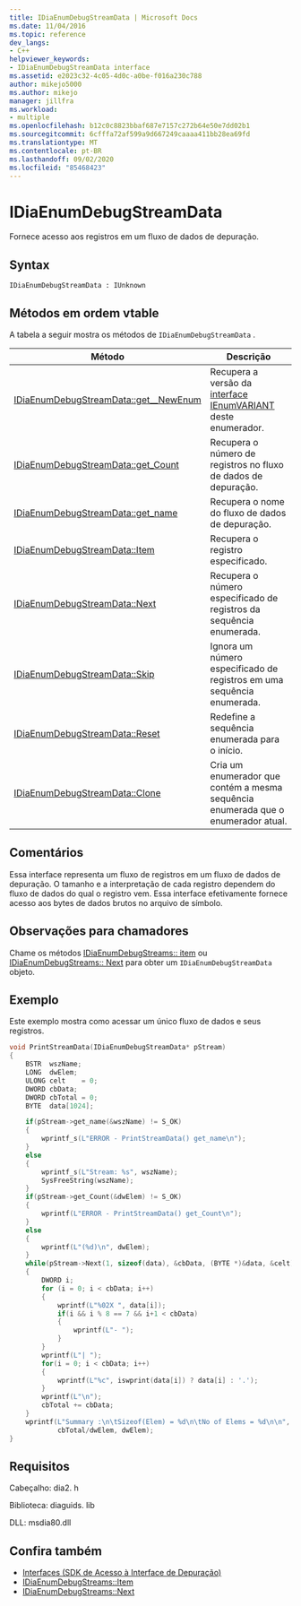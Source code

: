 ```yaml
---
title: IDiaEnumDebugStreamData | Microsoft Docs
ms.date: 11/04/2016
ms.topic: reference
dev_langs:
- C++
helpviewer_keywords:
- IDiaEnumDebugStreamData interface
ms.assetid: e2023c32-4c05-4d0c-a0be-f016a230c788
author: mikejo5000
ms.author: mikejo
manager: jillfra
ms.workload:
- multiple
ms.openlocfilehash: b12c0c8823bbaf687e7157c272b64e50e7dd02b1
ms.sourcegitcommit: 6cfffa72af599a9d667249caaaa411bb28ea69fd
ms.translationtype: MT
ms.contentlocale: pt-BR
ms.lasthandoff: 09/02/2020
ms.locfileid: "85468423"
---
```

# <a name="idiaenumdebugstreamdata"></a>IDiaEnumDebugStreamData
Fornece acesso aos registros em um fluxo de dados de depuração.

## <a name="syntax"></a>Syntax

```
IDiaEnumDebugStreamData : IUnknown
```

## <a name="methods-in-vtable-order"></a>Métodos em ordem vtable
A tabela a seguir mostra os métodos de `IDiaEnumDebugStreamData` .

|Método|Descrição|
|------------|-----------------|
|[IDiaEnumDebugStreamData::get__NewEnum](../../debugger/debug-interface-access/idiaenumdebugstreamdata-get-newenum.md)|Recupera a versão da [interface IEnumVARIANT](/previous-versions/windows/desktop/api/oaidl/nn-oaidl-ienumvariant) deste enumerador.|
|[IDiaEnumDebugStreamData::get_Count](../../debugger/debug-interface-access/idiaenumdebugstreamdata-get-count.md)|Recupera o número de registros no fluxo de dados de depuração.|
|[IDiaEnumDebugStreamData::get_name](../../debugger/debug-interface-access/idiaenumdebugstreamdata-get-name.md)|Recupera o nome do fluxo de dados de depuração.|
|[IDiaEnumDebugStreamData::Item](../../debugger/debug-interface-access/idiaenumdebugstreamdata-item.md)|Recupera o registro especificado.|
|[IDiaEnumDebugStreamData::Next](../../debugger/debug-interface-access/idiaenumdebugstreamdata-next.md)|Recupera o número especificado de registros da sequência enumerada.|
|[IDiaEnumDebugStreamData::Skip](../../debugger/debug-interface-access/idiaenumdebugstreamdata-skip.md)|Ignora um número especificado de registros em uma sequência enumerada.|
|[IDiaEnumDebugStreamData::Reset](../../debugger/debug-interface-access/idiaenumdebugstreamdata-reset.md)|Redefine a sequência enumerada para o início.|
|[IDiaEnumDebugStreamData::Clone](../../debugger/debug-interface-access/idiaenumdebugstreamdata-clone.md)|Cria um enumerador que contém a mesma sequência enumerada que o enumerador atual.|

## <a name="remarks"></a>Comentários
Essa interface representa um fluxo de registros em um fluxo de dados de depuração. O tamanho e a interpretação de cada registro dependem do fluxo de dados do qual o registro vem. Essa interface efetivamente fornece acesso aos bytes de dados brutos no arquivo de símbolo.

## <a name="notes-for-callers"></a>Observações para chamadores
Chame os métodos [IDiaEnumDebugStreams:: item](../../debugger/debug-interface-access/idiaenumdebugstreams-item.md) ou [IDiaEnumDebugStreams:: Next](../../debugger/debug-interface-access/idiaenumdebugstreams-next.md) para obter um `IDiaEnumDebugStreamData` objeto.

## <a name="example"></a>Exemplo
 Este exemplo mostra como acessar um único fluxo de dados e seus registros.

```C++
void PrintStreamData(IDiaEnumDebugStreamData* pStream)
{
    BSTR  wszName;
    LONG  dwElem;
    ULONG celt    = 0;
    DWORD cbData;
    DWORD cbTotal = 0;
    BYTE  data[1024];

    if(pStream->get_name(&wszName) != S_OK)
    {
        wprintf_s(L"ERROR - PrintStreamData() get_name\n");
    }
    else
    {
        wprintf_s(L"Stream: %s", wszName);
        SysFreeString(wszName);
    }
    if(pStream->get_Count(&dwElem) != S_OK)
    {
        wprintf(L"ERROR - PrintStreamData() get_Count\n");
    }
    else
    {
        wprintf(L"(%d)\n", dwElem);
    }
    while(pStream->Next(1, sizeof(data), &cbData, (BYTE *)&data, &celt) == S_OK)
    {
        DWORD i;
        for (i = 0; i < cbData; i++)
        {
            wprintf(L"%02X ", data[i]);
            if(i && i % 8 == 7 && i+1 < cbData)
            {
                wprintf(L"- ");
            }
        }
        wprintf(L"| ");
        for(i = 0; i < cbData; i++)
        {
            wprintf(L"%c", iswprint(data[i]) ? data[i] : '.');
        }
        wprintf(L"\n");
        cbTotal += cbData;
    }
    wprintf(L"Summary :\n\tSizeof(Elem) = %d\n\tNo of Elems = %d\n\n",
            cbTotal/dwElem, dwElem);
}
```

## <a name="requirements"></a>Requisitos
Cabeçalho: dia2. h

Biblioteca: diaguids. lib

DLL: msdia80.dll

## <a name="see-also"></a>Confira também
- [Interfaces (SDK de Acesso à Interface de Depuração)](../../debugger/debug-interface-access/interfaces-debug-interface-access-sdk.md)
- [IDiaEnumDebugStreams::Item](../../debugger/debug-interface-access/idiaenumdebugstreams-item.md)
- [IDiaEnumDebugStreams::Next](../../debugger/debug-interface-access/idiaenumdebugstreams-next.md)

